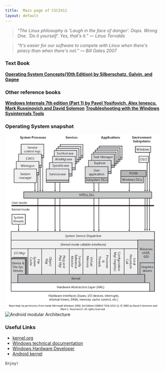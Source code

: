 ```yaml
---
title:  Main page of CSCI411
layout: default
---
```



> *“The Linux philosophy is 'Laugh in the face of danger'. Oops. Wrong One. 'Do it yourself'. Yes, that's it.” ― Linus Torvalds* 

> *“It's easier for our software to compete with Linux when there's piracy than when there's not.” ― Bill Gates 2007* 


### Text Book 
**[Operating System Concepts(10th Edition) by Silberschatz, Galvin, and Gagne](https://codex.cs.yale.edu/avi/os-book/OS10/index.html)**


### Other reference books 
**[Windows Internals 7th edition (Part 1) by Pavel Yosifovich, Alex Ionescu, Mark Russinovich and David Solomon](https://docs.microsoft.com/en-us/sysinternals/learn/windows-internals)**
**[Troubleshooting with the Windows Sysinternals Tools](https://docs.microsoft.com/en-us/sysinternals/learn/troubleshooting-book)**


### Operating System snapshot

![windows component](./ntarch.png)
![Android modular Architecture](./modular_stystem_components_arch.png)


### Useful Links
* [kernel.org](https://www.kernel.org/)
* [Windows technical documentation](https://docs.microsoft.com/en-us/windows/)
* [Windows Hardware Developer](https://docs.microsoft.com/en-us/windows-hardware/drivers/kernel/overview-of-windows-components)
* [Android kernel](https://source.android.com/devices/architecture)




```
Enjoy!

```

